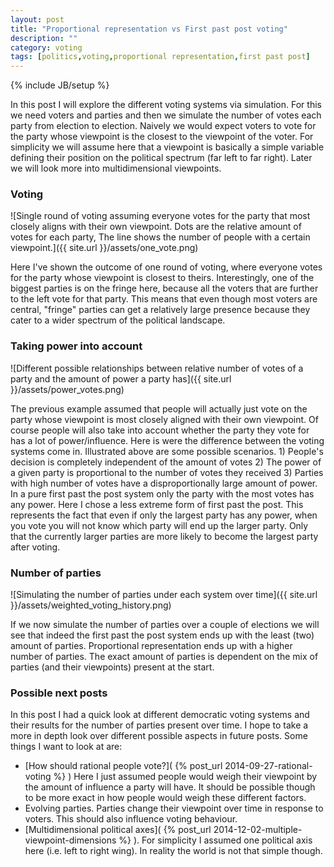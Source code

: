 ```yaml
---
layout: post
title: "Proportional representation vs First past post voting"
description: ""
category: voting
tags: [politics,voting,proportional representation,first past post]
---
```

{% include JB/setup %}

In this post I will explore the different voting systems via simulation. For this we need voters and parties and then we simulate the number of votes each party from election to election. Naively we would expect voters to vote for the party whose viewpoint is the closest to the viewpoint of the voter. For simplicity we will assume here that a viewpoint is basically a simple variable defining their position on the political spectrum (far left to far right). Later we will look more into multidimensional viewpoints.

### Voting

![Single round of voting assuming everyone votes for the party that most closely aligns with their own viewpoint. Dots are the relative amount of votes for each party, The line shows the number of people with a certain viewpoint.]({{ site.url }}/assets/one_vote.png)

Here I've shown the outcome of one round of voting, where everyone votes for the party whose viewpoint is closest to theirs. Interestingly, one of the biggest parties is on the fringe here, because all the voters that are further to the left vote for that party. This means that even though most voters are central, "fringe" parties can get a relatively large presence because they cater to a wider spectrum of the political landscape.

### Taking power into account

![Different possible relationships between relative number of votes of a party and the amount of power a party has]({{ site.url }}/assets/power_votes.png)

The previous example assumed that people will actually just vote on the party whose viewpoint is most closely aligned with their own viewpoint. Of course people will also take into account whether the party they vote for has a lot of power/influence. Here is were the difference between the voting systems come in. Illustrated above are some possible scenarios. 1) People's decision is completely independent of the amount of votes 2) The power of a given party is proportional to the number of votes they received 3) Parties with high number of votes have a disproportionally large amount of power. In a pure first past the post system only the party with the most votes has any power. Here I chose a less extreme form of first past the post. This represents the fact that even if only the largest party has any power, when you vote you will not know which party will end up the larger party. Only that the currently larger parties are more likely to become the largest party after voting. 

### Number of parties

![Simulating the number of parties under each system over time]({{ site.url }}/assets/weighted_voting_history.png)

If we now simulate the number of parties over a couple of elections we will see that indeed the first past the post system ends up with the least (two) amount of parties. Proportional representation ends up with a higher number of parties. The exact amount of parties is dependent on the mix of parties (and their viewpoints) present at the start.

### Possible next posts

In this post I had a quick look at different democratic voting systems and their results for the number of parties present over time. I hope to take a more in depth look over different possible aspects in future posts. Some things I want to look at are:

- [How should rational people vote?]( {% post_url 2014-09-27-rational-voting %} ) Here I just assumed people would weigh their viewpoint by the amount of influence a party will have. It should be possible though to be more exact in how people would weigh these different factors.
- Evolving parties. Parties change their viewpoint over time in response to voters. This should also influence voting behaviour.
- [Multidimensional political axes]( {% post_url 2014-12-02-multiple-viewpoint-dimensions %} ). For simplicity I assumed one political axis here (i.e. left to right wing). In reality the world is not that simple though.

